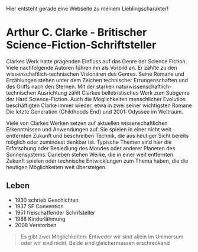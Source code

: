 Hier entsteht gerade eine Webseite zu meinem Lieblingscharakter!

# Arthur C. Clarke - Britischer Science-Fiction-Schriftsteller

Clarkes Werk hatte prägenden Einfluss auf das Genre der Science Fiction. Viele nachfolgende Autoren führen ihn als Vorbild an. Er zählte zu den wissenschaftlich-technischen Visionären des Genres. Seine Romane und Erzählungen stehen unter dem Zeichen technischer Errungenschaften und des Griffs nach den Sternen. Mit der starken naturwissenschaftlich-technischen Ausrichtung zählt Clarkes belletristisches Werk zum Subgenre der Hard Science-Fiction. Auch die Möglichkeiten menschlicher Evolution beschäftigten Clarke immer wieder, etwa in zwei seiner wichtigsten Romane Die letzte Generation (Childhoods End) und 2001: Odyssee im Weltraum.

Viele von Clarkes Werken setzen auf aktuellen wissenschaftlichen Erkenntnissen und Anwendungen auf. Sie spielen in einer nicht weit entfernten Zukunft und beschreiben Technik, die aus heutiger Sicht bereits möglich oder zumindest denkbar ist. Typische Themen sind hier die Erforschung oder Besiedlung des Mondes oder anderer Planeten des Sonnensystems. Daneben stehen Werke, die in einer weit entfernten Zukunft spielen oder technische Entwicklungen zum Thema haben, die die heutigen Möglichkeiten weit übersteigen.

## Leben

* 1930 schrieb Geschichten
* 1937 SF Convention
* 1951 freischaffender Schrifsteller
* 1988 Kinderlähmung
* 2008 Verstorben

> Es gibt zwei Möglichkeiten: Entweder wir sind allein im Unimersum oder wir sind nicht. Beide sind gleichermassen erschreckend